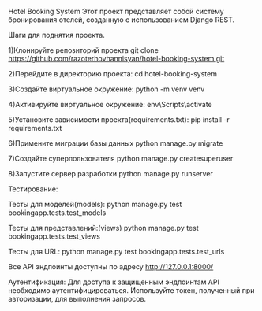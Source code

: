 Hotel Booking System
Этот проект представляет собой систему бронирования отелей, созданную с использованием Django REST.

Шаги для поднятия проекта.

1)Клонируйте репозиторий проекта
git clone https://github.com/razoterhovhannisyan/hotel-booking-system.git

2)Перейдите в директорию проекта:
cd hotel-booking-system

3)Создайте виртуальное окружение:
python -m venv venv

4)Активируйте виртуальное окружение:
env\Scripts\activate

5)Установите зависимости проекта(requirements.txt):
pip install -r requirements.txt

6)Примените миграции базы данных
python manage.py migrate

7)Создайте суперпользователя
python manage.py createsuperuser


8)Запустите сервер разработки
python manage.py runserver

Тестирование:

Тесты для моделей(models):
python manage.py test bookingapp.tests.test_models

Тесты для представлений:(views)
python manage.py test bookingapp.tests.test_views

Тесты для URL:
python manage.py test bookingapp.tests.test_urls


Все API эндпоинты доступны по адресу http://127.0.0.1:8000/

Аутентификация: Для доступа к защищенным эндпоинтам API необходимо аутентифицироваться. Используйте токен, полученный при авторизации, для выполнения запросов.
